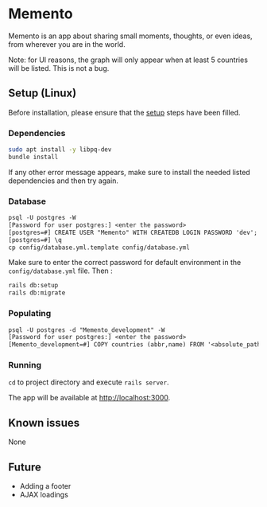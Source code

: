 # Memento

Memento is an app about sharing small moments, thoughts, or even ideas, from wherever you are in the world.

Note: for UI reasons, the graph will only appear when at least 5 countries will be listed. This is not a bug.

## Setup (Linux)

Before installation, please ensure that the [setup](SETUP.md) steps have been filled.

### Dependencies

```bash
sudo apt install -y libpq-dev
bundle install
```

If any other error message appears, make sure to install the needed listed dependencies and then try again.

### Database

```txt
psql -U postgres -W
[Password for user postgres:] <enter the password>
[postgres=#] CREATE USER "Memento" WITH CREATEDB LOGIN PASSWORD 'dev';
[postgres=#] \q
cp config/database.yml.template config/database.yml
```

Make sure to enter the correct password for default environment in the `config/database.yml` file. Then :

```bash
rails db:setup
rails db:migrate
```

### Populating

```txt
psql -U postgres -d "Memento_development" -W
[Password for user postgres:] <enter the password>
[Memento_development=#] COPY countries (abbr,name) FROM '<absolute_path_to_parent_folder>/Memento/resources/countries.csv' CSV ENCODING 'UTF-8' delimiter ',';
```

### Running

`cd` to project directory and execute `rails server`.

The app will be available at <http://localhost:3000>.

## Known issues

None

## Future

- Adding a footer
- AJAX loadings
